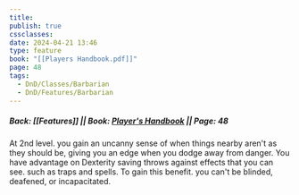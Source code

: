 ```yaml
---
title: 
publish: true
cssclasses: 
date: 2024-04-21 13:46
type: feature
book: "[[Players Handbook.pdf]]"
page: 48
tags:
  - DnD/Classes/Barbarian
  - DnD/Features/Barbarian
---
```

##### Back: [[Features]]  || Book: [Player's Handbook](https://drive.google.com/drive/folders/1O5bhpYizcIT5xxAoLOuzCRht_PVS7VSG?usp=sharing) || Page: 48

At 2nd level. you gain an uncanny sense of when things nearby aren't as they should be, giving you an edge when you dodge away from danger.
You have advantage on Dexterity saving throws against effects that you can see. such as traps and spells. To gain this benefit. you can't be blinded, deafened, or incapacitated.
